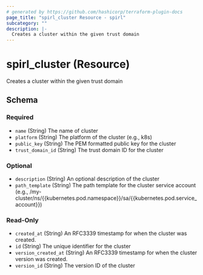 ```yaml
---
# generated by https://github.com/hashicorp/terraform-plugin-docs
page_title: "spirl_cluster Resource - spirl"
subcategory: ""
description: |-
  Creates a cluster within the given trust domain
---
```


# spirl_cluster (Resource)

Creates a cluster within the given trust domain



<!-- schema generated by tfplugindocs -->
## Schema

### Required

- `name` (String) The name of cluster
- `platform` (String) The platform of the cluster (e.g., k8s)
- `public_key` (String) The PEM formatted public key for the cluster
- `trust_domain_id` (String) The trust domain ID for the cluster

### Optional

- `description` (String) An optional description of the cluster
- `path_template` (String) The path template for the cluster service account (e.g., /my-cluster/ns/{{kubernetes.pod.namespace}}/sa/{{kubernetes.pod.service_account}})

### Read-Only

- `created_at` (String) An RFC3339 timestamp for when the cluster was created.
- `id` (String) The unique identifier for the cluster
- `version_created_at` (String) An RFC3339 timestamp for when the cluster version was created.
- `version_id` (String) The version ID of the cluster

